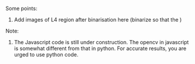 Some points:
1. Add images of L4 region after binarisation here (binarize so that the )

Note:
1. The Javascript code is still under construction. The opencv in javascript is somewhat different from that in python. For accurate results, you are urged to use python code.

